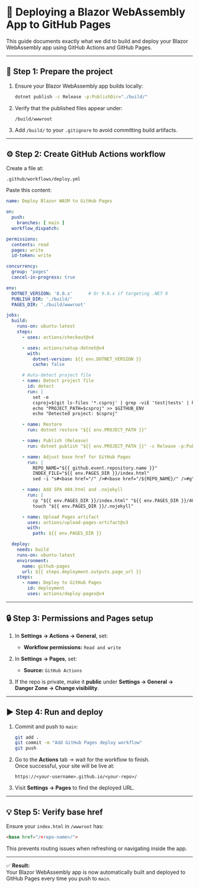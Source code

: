 # 🚀 Deploying a Blazor WebAssembly App to GitHub Pages

This guide documents exactly what we did to build and deploy your Blazor WebAssembly app using GitHub Actions and GitHub Pages.

---

## 🧱 Step 1: Prepare the project

1. Ensure your Blazor WebAssembly app builds locally:
   ```bash
   dotnet publish -c Release -p:PublishDir="./build/"
   ```

2. Verify that the published files appear under:
   ```
   /build/wwwroot
   ```

3. Add `/build/` to your `.gitignore` to avoid committing build artifacts.

---

## ⚙️ Step 2: Create GitHub Actions workflow

Create a file at:
```
.github/workflows/deploy.yml
```

Paste this content:

```yaml
name: Deploy Blazor WASM to GitHub Pages

on:
  push:
    branches: [ main ]
  workflow_dispatch:

permissions:
  contents: read
  pages: write
  id-token: write

concurrency:
  group: "pages"
  cancel-in-progress: true

env:
  DOTNET_VERSION: '8.0.x'      # Or 9.0.x if targeting .NET 9
  PUBLISH_DIR: './build/'
  PAGES_DIR: './build/wwwroot'

jobs:
  build:
    runs-on: ubuntu-latest
    steps:
      - uses: actions/checkout@v4

      - uses: actions/setup-dotnet@v4
        with:
          dotnet-version: ${{ env.DOTNET_VERSION }}
          cache: false

      # Auto-detect project file
      - name: Detect project file
        id: detect
        run: |
          set -e
          csproj=$(git ls-files '*.csproj' | grep -viE 'test|tests' | head -n 1)
          echo "PROJECT_PATH=$csproj" >> $GITHUB_ENV
          echo "Detected project: $csproj"

      - name: Restore
        run: dotnet restore "${{ env.PROJECT_PATH }}"

      - name: Publish (Release)
        run: dotnet publish "${{ env.PROJECT_PATH }}" -c Release -p:PublishDir="${{ env.PUBLISH_DIR }}"

      - name: Adjust base href for GitHub Pages
        run: |
          REPO_NAME="${{ github.event.repository.name }}"
          INDEX_FILE="${{ env.PAGES_DIR }}/index.html"
          sed -i "s#<base href="/" />#<base href="/${REPO_NAME}/" />#g" "$INDEX_FILE"

      - name: Add SPA 404.html and .nojekyll
        run: |
          cp "${{ env.PAGES_DIR }}/index.html" "${{ env.PAGES_DIR }}/404.html"
          touch "${{ env.PAGES_DIR }}/.nojekyll"

      - name: Upload Pages artifact
        uses: actions/upload-pages-artifact@v3
        with:
          path: ${{ env.PAGES_DIR }}

  deploy:
    needs: build
    runs-on: ubuntu-latest
    environment:
      name: github-pages
      url: ${{ steps.deployment.outputs.page_url }}
    steps:
      - name: Deploy to GitHub Pages
        id: deployment
        uses: actions/deploy-pages@v4
```

---

## 🔒 Step 3: Permissions and Pages setup

1. In **Settings → Actions → General**, set:  
   - **Workflow permissions:** `Read and write`

2. In **Settings → Pages**, set:  
   - **Source:** `GitHub Actions`

3. If the repo is private, make it **public** under **Settings → General → Danger Zone → Change visibility**.

---

## ▶️ Step 4: Run and deploy

1. Commit and push to `main`:
   ```bash
   git add .
   git commit -m "Add GitHub Pages deploy workflow"
   git push
   ```

2. Go to the **Actions** tab → wait for the workflow to finish.  
   Once successful, your site will be live at:

   ```
   https://<your-username>.github.io/<your-repo>/
   ```

3. Visit **Settings → Pages** to find the deployed URL.

---

## 💡 Step 5: Verify base href

Ensure your `index.html` in `/wwwroot` has:
```html
<base href="/<repo-name>/">
```

This prevents routing issues when refreshing or navigating inside the app.

---

✅ **Result:**  
Your Blazor WebAssembly app is now automatically built and deployed to GitHub Pages every time you push to `main`.

